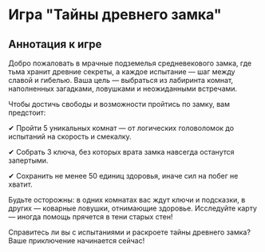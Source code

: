 # Игра "Тайны древнего замка"
## Аннотация к игре
Добро пожаловать в мрачные подземелья средневекового замка, где тьма хранит древние секреты, а каждое испытание — шаг между славой и гибелью. Ваша цель — выбраться из лабиринта комнат, наполненных загадками, ловушками и неожиданными встречами.

Чтобы достичь свободы и возможности пройтись по замку, вам предстоит:

✔ Пройти 5 уникальных комнат — от логических головоломок до испытаний на скорость и смекалку.

✔ Собрать 3 ключа, без которых врата замка навсегда останутся запертыми.

✔ Сохранить не менее 50 единиц здоровья, иначе сил на побег не хватит.

Будьте осторожны: в одних комнатах вас ждут ключи и подсказки, в других — коварные ловушки, отнимающие здоровье. Исследуйте карту — иногда помощь прячется в тени старых стен!

Справитесь ли вы с испытаниями и раскроете тайны древнего замка? Ваше приключение начинается сейчас!

